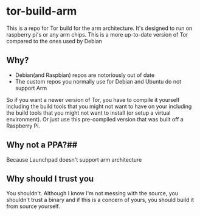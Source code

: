 tor-build-arm
=============

This is a repo for Tor build for the arm architecture. It's designed to run on raspberry pi's or any arm chips. This is a more up-to-date version of Tor compared to the ones used by Debian

## Why? ##
 * Debian(and Raspbian) repos are notoriously out of date
 * The custom repos you normally use for Debian and Ubuntu do not support Arm

So if you want a newer version of Tor, you have to compile it yourself including the build tools that you might not want to have on your including the build tools that you might not want to install (or setup a virtual environment). Or just use this pre-compiled version that was built off a Raspberry Pi. 

## Why not a PPA?##
Because Launchpad doesn't support arm architecture

## Why should I trust you ##
You shouldn't. Although I know I'm not messing with the source, you shouldn't trust a binary and if this is a concern of yours, you should build it from source yourself. 

